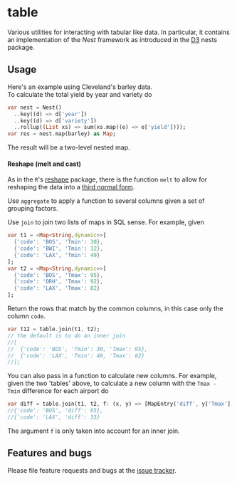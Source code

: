 # table

Various utilities for interacting with tabular like data.  In particular, 
it contains an implementation of the *Nest* framework as introduced in 
the [D3](https://github.com/d3/d3-collection#nests) nests package.

## Usage
Here's an example using Cleveland's barley data.  
To calculate the total yield by year and variety do

```dart
var nest = Nest()
  ..key((d) => d['year'])
  ..key((d) => d['variety'])
  ..rollup((List xs) => sum(xs.map((e) => e['yield'])));
var res = nest.map(barley) as Map;
```
The result will be a two-level nested map.


 
#### Reshape (melt and cast) 
As in the `R`'s [reshape](http://had.co.nz/reshape/) package, there is the function 
`melt` to allow for reshaping the data into a 
[third normal form](https://en.wikipedia.org/wiki/Third_normal_form). 

Use `aggregate` to apply a function to several columns given a set of grouping factors. 

Use `join` to join two lists of maps in SQL sense.  For example, given 
```dart
var t1 = <Map<String,dynamic>>[
  {'code': 'BOS', 'Tmin': 30},
  {'code': 'BWI', 'Tmin': 32},
  {'code': 'LAX', 'Tmin': 49}
];
var t2 = <Map<String,dynamic>>[
  {'code': 'BOS', 'Tmax': 95},
  {'code': 'ORH', 'Tmax': 92},
  {'code': 'LAX', 'Tmax': 82}
];
```
Return the rows that match by the common columns, in this case only the column `code`.
```dart
var t12 = table.join(t1, t2);
// the default is to do an inner join
//[
//  {'code': 'BOS', 'Tmin': 30, 'Tmax': 95},
//  {'code': 'LAX', 'Tmin': 49, 'Tmax': 82}
//];
```
You can also pass in a function to calculate new columns.  For example, given the two 'tables' above, 
to calculate a new column with the `Tmax - Tmin` difference for each airport do
```dart
var diff = table.join(t1, t2, f: (x, y) => [MapEntry('diff', y['Tmax'] - x['Tmin'])]);
//{'code': 'BOS', 'diff': 65},
//{'code': 'LAX', 'diff': 33}
```
The argument `f` is only taken into account for an inner join. 


## Features and bugs

Please file feature requests and bugs at the [issue tracker][tracker].

[tracker]: https://github.com/thumbert/table/issues

